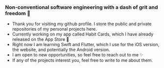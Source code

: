 ### Non-conventional software engineering with a dash of grit and freedom 🌵

- Thank you for visiting my github profile. I store the public and private repositories of my personal projects here.
- Currently working on my app called Habit Cards, which I have already released on the App Store 📱
- Right now I am learning Swift and Flutter, which I use for the iOS version, the website, and potentially the Android version.
- I am open to new opportunities, so feel free to reach out to me ✨
- If any of the projects interest you, feel free to write to me about them.
